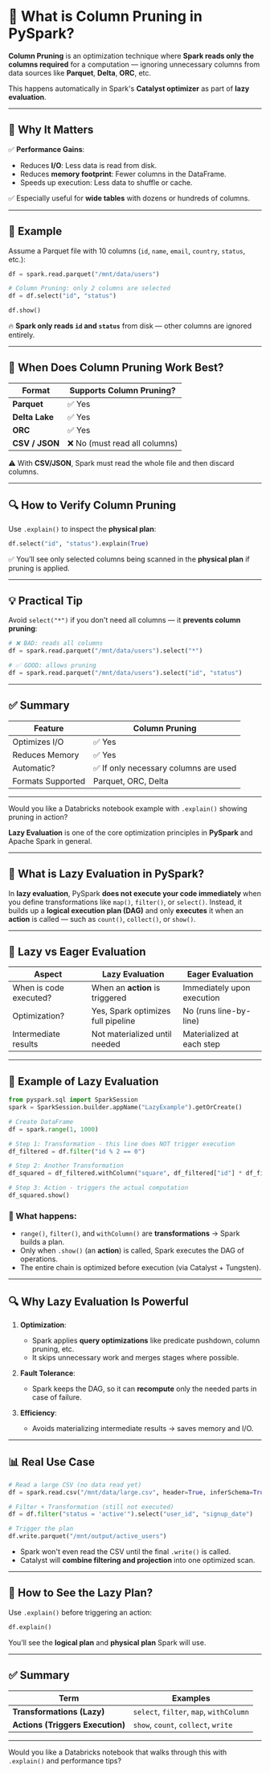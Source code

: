 # 🌿 What is **Column Pruning** in PySpark?

**Column Pruning** is an optimization technique where **Spark reads only the columns required** for a computation — ignoring unnecessary columns from data sources like **Parquet**, **Delta**, **ORC**, etc.

This happens automatically in Spark's **Catalyst optimizer** as part of **lazy evaluation**.

---

## 🔧 Why It Matters

✅ **Performance Gains**:

* Reduces **I/O**: Less data is read from disk.
* Reduces **memory footprint**: Fewer columns in the DataFrame.
* Speeds up execution: Less data to shuffle or cache.

✅ Especially useful for **wide tables** with dozens or hundreds of columns.

---

## 🎯 Example

Assume a Parquet file with 10 columns (`id`, `name`, `email`, `country`, `status`, etc.):

```python
df = spark.read.parquet("/mnt/data/users")

# Column Pruning: only 2 columns are selected
df = df.select("id", "status")

df.show()
```

🔥 **Spark only reads `id` and `status`** from disk — other columns are ignored entirely.

---

## 🧠 When Does Column Pruning Work Best?

| Format         | Supports Column Pruning?     |
| -------------- | ---------------------------- |
| **Parquet**    | ✅ Yes                        |
| **Delta Lake** | ✅ Yes                        |
| **ORC**        | ✅ Yes                        |
| **CSV / JSON** | ❌ No (must read all columns) |

⚠️ With **CSV/JSON**, Spark must read the whole file and then discard columns.

---

## 🔍 How to Verify Column Pruning

Use `.explain()` to inspect the **physical plan**:

```python
df.select("id", "status").explain(True)
```

✅ You’ll see only selected columns being scanned in the **physical plan** if pruning is applied.

---

## 💡 Practical Tip

Avoid `select("*")` if you don't need all columns — it **prevents column pruning**:

```python
# ❌ BAD: reads all columns
df = spark.read.parquet("/mnt/data/users").select("*")

# ✅ GOOD: allows pruning
df = spark.read.parquet("/mnt/data/users").select("id", "status")
```

---

## ✅ Summary

| Feature           | Column Pruning                       |
| ----------------- | ------------------------------------ |
| Optimizes I/O     | ✅ Yes                                |
| Reduces Memory    | ✅ Yes                                |
| Automatic?        | ✅ If only necessary columns are used |
| Formats Supported | Parquet, ORC, Delta                  |

---

Would you like a Databricks notebook example with `.explain()` showing pruning in action?

**Lazy Evaluation** is one of the core optimization principles in **PySpark** and Apache Spark in general.

---

## 🧠 What is Lazy Evaluation in PySpark?

In **lazy evaluation**, PySpark **does not execute your code immediately** when you define transformations like `map()`, `filter()`, or `select()`. Instead, it builds up a **logical execution plan (DAG)** and only **executes** it when an **action** is called — such as `count()`, `collect()`, or `show()`.

---

## 🔁 Lazy vs Eager Evaluation

| Aspect                 | Lazy Evaluation                    | Eager Evaluation           |
| ---------------------- | ---------------------------------- | -------------------------- |
| When is code executed? | When an **action** is triggered    | Immediately upon execution |
| Optimization?          | Yes, Spark optimizes full pipeline | No (runs line-by-line)     |
| Intermediate results   | Not materialized until needed      | Materialized at each step  |

---

## 🔧 Example of Lazy Evaluation

```python
from pyspark.sql import SparkSession
spark = SparkSession.builder.appName("LazyExample").getOrCreate()

# Create DataFrame
df = spark.range(1, 1000)

# Step 1: Transformation - this line does NOT trigger execution
df_filtered = df.filter("id % 2 == 0")

# Step 2: Another Transformation
df_squared = df_filtered.withColumn("square", df_filtered["id"] * df_filtered["id"])

# Step 3: Action - triggers the actual computation
df_squared.show()
```

### 🛑 What happens:

* `range()`, `filter()`, and `withColumn()` are **transformations** → Spark builds a plan.
* Only when `.show()` (an **action**) is called, Spark executes the DAG of operations.
* The entire chain is optimized before execution (via Catalyst + Tungsten).

---

## 🔍 Why Lazy Evaluation Is Powerful

1. **Optimization**:

   * Spark applies **query optimizations** like predicate pushdown, column pruning, etc.
   * It skips unnecessary work and merges stages where possible.

2. **Fault Tolerance**:

   * Spark keeps the DAG, so it can **recompute** only the needed parts in case of failure.

3. **Efficiency**:

   * Avoids materializing intermediate results → saves memory and I/O.

---

## 📊 Real Use Case

```python
# Read a large CSV (no data read yet)
df = spark.read.csv("/mnt/data/large.csv", header=True, inferSchema=True)

# Filter + Transformation (still not executed)
df = df.filter("status = 'active'").select("user_id", "signup_date")

# Trigger the plan
df.write.parquet("/mnt/output/active_users")
```

* Spark won't even read the CSV until the final `.write()` is called.
* Catalyst will **combine filtering and projection** into one optimized scan.

---

## 🧪 How to See the Lazy Plan?

Use `.explain()` before triggering an action:

```python
df.explain()
```

You’ll see the **logical plan** and **physical plan** Spark will use.

---

## ✅ Summary

| Term                             | Examples                                |
| -------------------------------- | --------------------------------------- |
| **Transformations (Lazy)**       | `select`, `filter`, `map`, `withColumn` |
| **Actions (Triggers Execution)** | `show`, `count`, `collect`, `write`     |

---

Would you like a Databricks notebook that walks through this with `.explain()` and performance tips?

